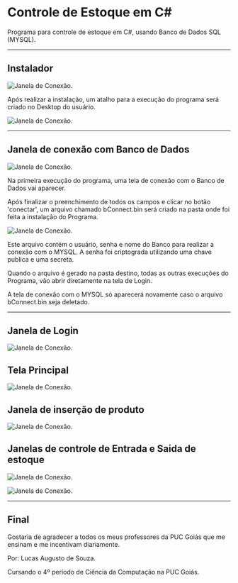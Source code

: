# Controle de Estoque em C#
Programa para controle de estoque em C#, usando Banco de Dados SQL (MYSQL).

******

## Instalador

</a><img src = "https://i.imgur.com/klXoYkX.png" alt="Janela de Conexão."></a>

Após realizar a instalação, um atalho para a execução do programa será criado no Desktop do usuário.

</a><img src = "https://i.imgur.com/f2SNEFB.png" alt="Janela de Conexão."></a>

******

## Janela de conexão com Banco de Dados

</a><img src = "https://i.imgur.com/q0L7rTg.png" alt="Janela de Conexão."></a>

Na primeira execução do programa, uma tela de conexão com o Banco de Dados vai aparecer.

Após finalizar o preenchimento de todos os campos e clicar no botão 'conectar', um arquivo chamado bConnect.bin será criado na pasta onde foi feita a instalação do Programa.

</a><img src = "https://i.imgur.com/mcMsdbK.png" alt="Janela de Conexão."></a>

Este arquivo contém o usuário, senha e nome do Banco para realizar a conexão com o MYSQL. A senha foi criptograda utilizando uma chave publica e uma secreta.

Quando o arquivo é gerado na pasta destino, todas as outras execuções do Programa, vão abrir diretamente na tela de Login.

A tela de conexão com o MYSQL só aparecerá novamente caso o arquivo bConnect.bin seja deletado.

******

## Janela de Login

</a><img src = "https://i.imgur.com/VgFyA3F.png" alt="Janela de Conexão."></a>

## Tela Principal

</a><img src = "https://i.imgur.com/Ux6DhJi.png" alt="Janela de Conexão."></a>

## Janela de inserção de produto

</a><img src = "https://i.imgur.com/gx727Bi.png" alt="Janela de Conexão."></a>

## Janelas de controle de Entrada e Saida de estoque

</a><img src = "https://i.imgur.com/uXTCjgo.png" alt="Janela de Conexão."></a>

</a><img src = "https://i.imgur.com/3sPCEIb.png" alt="Janela de Conexão."></a>

******

## Final

Gostaria de agradecer a todos os meus professores da PUC Goiás que me ensinam e me incentivam diariamente.

Por: Lucas Augusto de Souza.

Cursando o 4º período de Ciência da Computação na PUC Goiás.